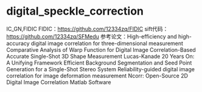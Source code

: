 # digital_speckle_correction
IC_GN,FIDIC
FIDIC：https://github.com/12334zq/FIDIC
sift代码：https://github.com/12334zq/SFMedu
参考论文：High-efficiency and high-accuracy digital image correlation for three-dimensional measurement
Comparative Analysis of Warp Function for Digital Image Correlation-Based Accurate Single-Shot 3D Shape Measurement
Lucas-Kanade 20 Years On: A Unifying Framework
Efficient Background Segmentation and Seed Point Generation for a Single-Shot Stereo System
Reliability-guided digital image correlation for image deformation measurement
Ncorr: Open-Source 2D Digital Image Correlation Matlab Software
